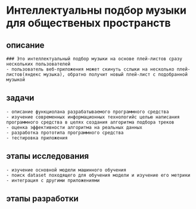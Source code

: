 # Интеллектуальны подбор музыки для общественых пространств
  ## описание
    ### Это интеллектуальный подбор музыки на основе плей-листов сразу нескольких пользователей
    - пользователь веб-приложения может скинуть сслыки на несколько плей-листов(яндекс музыка), обратно получит новый плей-лист с подобранной музыкой
  ## задачи
    - описание функциолана разрабатываемого программного средства
    - изучение современных информационных технологийс целью написания программного средства в целях создания алгоритма подбора треков
    - оценка эффективности алгоритма на реальных данных
    - разработка прототипа программного средства
    - тестировка приложения
  ## этапы исследования
    - изучение основной модели машинного обучения
    - поиск dataset походящего для обучения модели и изучение его метрики
    - интеграция с другими приложениями
  ## этапы разработки
